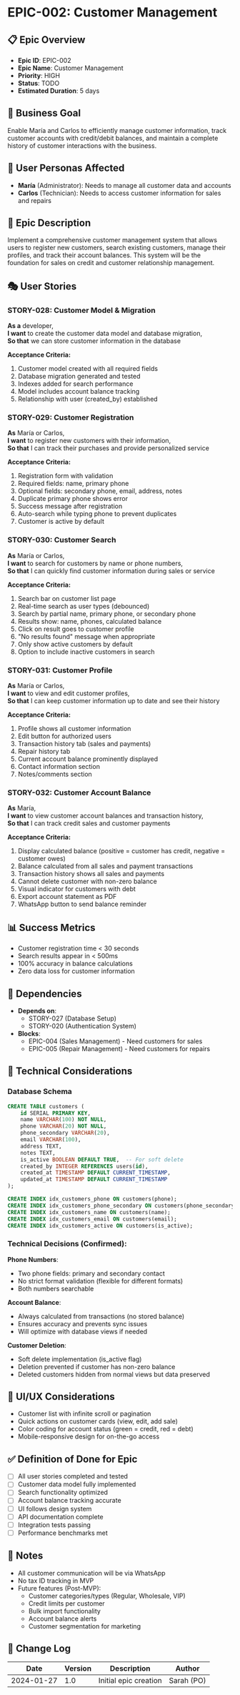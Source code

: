# EPIC-002: Customer Management

## 📋 Epic Overview
- **Epic ID**: EPIC-002
- **Epic Name**: Customer Management
- **Priority**: HIGH
- **Status**: TODO
- **Estimated Duration**: 5 days

## 🎯 Business Goal
Enable María and Carlos to efficiently manage customer information, track customer accounts with credit/debit balances, and maintain a complete history of customer interactions with the business.

## 👥 User Personas Affected
- **María** (Administrator): Needs to manage all customer data and accounts
- **Carlos** (Technician): Needs to access customer information for sales and repairs

## 📝 Epic Description
Implement a comprehensive customer management system that allows users to register new customers, search existing customers, manage their profiles, and track their account balances. This system will be the foundation for sales on credit and customer relationship management.

## 🎭 User Stories

### STORY-028: Customer Model & Migration
**As a** developer,  
**I want** to create the customer data model and database migration,  
**So that** we can store customer information in the database

**Acceptance Criteria:**
1. Customer model created with all required fields
2. Database migration generated and tested
3. Indexes added for search performance
4. Model includes account balance tracking
5. Relationship with user (created_by) established

### STORY-029: Customer Registration
**As** María or Carlos,  
**I want** to register new customers with their information,  
**So that** I can track their purchases and provide personalized service

**Acceptance Criteria:**
1. Registration form with validation
2. Required fields: name, primary phone
3. Optional fields: secondary phone, email, address, notes
4. Duplicate primary phone shows error
5. Success message after registration
6. Auto-search while typing phone to prevent duplicates
7. Customer is active by default

### STORY-030: Customer Search
**As** María or Carlos,  
**I want** to search for customers by name or phone numbers,  
**So that** I can quickly find customer information during sales or service

**Acceptance Criteria:**
1. Search bar on customer list page
2. Real-time search as user types (debounced)
3. Search by partial name, primary phone, or secondary phone
4. Results show: name, phones, calculated balance
5. Click on result goes to customer profile
6. "No results found" message when appropriate
7. Only show active customers by default
8. Option to include inactive customers in search

### STORY-031: Customer Profile
**As** María or Carlos,  
**I want** to view and edit customer profiles,  
**So that** I can keep customer information up to date and see their history

**Acceptance Criteria:**
1. Profile shows all customer information
2. Edit button for authorized users
3. Transaction history tab (sales and payments)
4. Repair history tab
5. Current account balance prominently displayed
6. Contact information section
7. Notes/comments section

### STORY-032: Customer Account Balance
**As** María,  
**I want** to view customer account balances and transaction history,  
**So that** I can track credit sales and customer payments

**Acceptance Criteria:**
1. Display calculated balance (positive = customer has credit, negative = customer owes)
2. Balance calculated from all sales and payment transactions
3. Transaction history shows all sales and payments
4. Cannot delete customer with non-zero balance
5. Visual indicator for customers with debt
6. Export account statement as PDF
7. WhatsApp button to send balance reminder

## 📊 Success Metrics
- Customer registration time < 30 seconds
- Search results appear in < 500ms
- 100% accuracy in balance calculations
- Zero data loss for customer information

## 🔗 Dependencies
- **Depends on**: 
  - STORY-027 (Database Setup)
  - STORY-020 (Authentication System)
- **Blocks**: 
  - EPIC-004 (Sales Management) - Need customers for sales
  - EPIC-005 (Repair Management) - Need customers for repairs

## 🚀 Technical Considerations

### Database Schema
```sql
CREATE TABLE customers (
    id SERIAL PRIMARY KEY,
    name VARCHAR(100) NOT NULL,
    phone VARCHAR(20) NOT NULL,
    phone_secondary VARCHAR(20),
    email VARCHAR(100),
    address TEXT,
    notes TEXT,
    is_active BOOLEAN DEFAULT TRUE,  -- For soft delete
    created_by INTEGER REFERENCES users(id),
    created_at TIMESTAMP DEFAULT CURRENT_TIMESTAMP,
    updated_at TIMESTAMP DEFAULT CURRENT_TIMESTAMP
);

CREATE INDEX idx_customers_phone ON customers(phone);
CREATE INDEX idx_customers_phone_secondary ON customers(phone_secondary);
CREATE INDEX idx_customers_name ON customers(name);
CREATE INDEX idx_customers_email ON customers(email);
CREATE INDEX idx_customers_active ON customers(is_active);
```

### Technical Decisions (Confirmed):

**Phone Numbers**:
- Two phone fields: primary and secondary contact
- No strict format validation (flexible for different formats)
- Both numbers searchable

**Account Balance**:
- Always calculated from transactions (no stored balance)
- Ensures accuracy and prevents sync issues
- Will optimize with database views if needed

**Customer Deletion**:
- Soft delete implementation (is_active flag)
- Deletion prevented if customer has non-zero balance
- Deleted customers hidden from normal views but data preserved

## 🎨 UI/UX Considerations
- Customer list with infinite scroll or pagination
- Quick actions on customer cards (view, edit, add sale)
- Color coding for account status (green = credit, red = debt)
- Mobile-responsive design for on-the-go access

## ✅ Definition of Done for Epic
- [ ] All user stories completed and tested
- [ ] Customer data model fully implemented
- [ ] Search functionality optimized
- [ ] Account balance tracking accurate
- [ ] UI follows design system
- [ ] API documentation complete
- [ ] Integration tests passing
- [ ] Performance benchmarks met

## 📝 Notes
- All customer communication will be via WhatsApp
- No tax ID tracking in MVP
- Future features (Post-MVP):
  - Customer categories/types (Regular, Wholesale, VIP)
  - Credit limits per customer
  - Bulk import functionality
  - Account balance alerts
  - Customer segmentation for marketing

## 🔄 Change Log
| Date | Version | Description | Author |
|------|---------|-------------|---------|
| 2024-01-27 | 1.0 | Initial epic creation | Sarah (PO) |